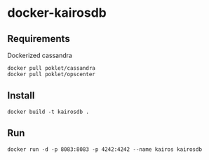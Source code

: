 docker-kairosdb
=======

## Requirements

Dockerized cassandra

    docker pull poklet/cassandra
    docker pull poklet/opscenter

## Install

    docker build -t kairosdb .

## Run

    docker run -d -p 8083:8083 -p 4242:4242 --name kairos kairosdb
